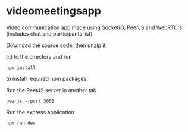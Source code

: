 # videomeetingsapp
Video communication app made using SocketIO, PeerJS and WebRTC's (includes chat and participants list)

Download the source code, then unzip it.

cd to the directory and run

```
npm install
```
to install required npm packages.

Run the PeerJS server in another tab

```
peerjs --port 3001
```

Run the express application

```
npm run dev
```
